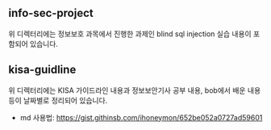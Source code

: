 ## info-sec-project
위 디렉터리에는 정보보호 과목에서 진행한 과제인 blind sql injection 실습 내용이 포함되어 있습니다.

## kisa-guidline
위 디렉터리에는 KISA 가이드라인 내용과 정보보안기사 공부 내용, bob에서 배운 내용 등이 날짜별로 정리되어 있습니다.

* md 사용법: <https://gist.githinsb.com/ihoneymon/652be052a0727ad59601>
